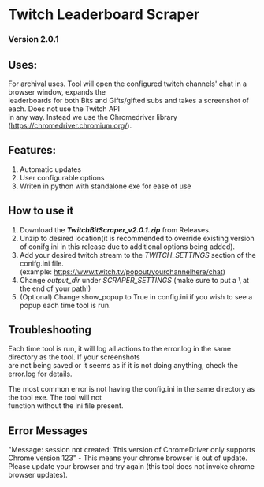 # Twitch Leaderboard Scraper
### Version 2.0.1

## Uses:
For archival uses. Tool will open the configured twitch channels' chat in a browser window, expands the <br>
leaderboards for both Bits and Gifts/gifted subs and takes a screenshot of each. Does not use the Twitch API <br> 
in any way. Instead we use the Chromedriver library (https://chromedriver.chromium.org/). 

## Features: 
1. Automatic updates
2. User configurable options
3. Writen in python with standalone exe for ease of use


## How to use it
1. Download the ***TwitchBitScraper_v2.0.1.zip*** from Releases. <br>
2. Unzip to desired location(it is recommended to override existing version of conifg.ini in this release due to additional options being added). 
3. Add your desired twitch stream to the *TWITCH_SETTINGS* section of the conifg.ini file. <br> (example: https://www.twitch.tv/popout/yourchannelhere/chat)
4. Change *output_dir* under *SCRAPER_SETTINGS* (make sure to put a \ at the end of your path!)
5. (Optional) Change show_popup to True in config.ini if you wish to see a popup each time tool is run. 



## Troubleshooting
Each time tool is run, it will log all actions to the error.log in the same directory as the tool. If your screenshots <br> 
are not being saved or it seems as if it is not doing anything, check the error.log for details. 

The most common error is not having the config.ini in the same directory as the tool exe. The tool will not <br> 
function without the ini file present. 

## Error Messages
"Message: session not created: This version of ChromeDriver only supports Chrome version 123" - This means your chrome browser is out of update. Please update your browser and try again (this tool does not invoke chrome browser updates). 

